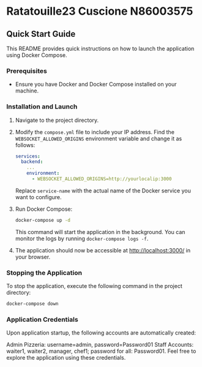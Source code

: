 # Ratatouille23 Cuscione N86003575

## Quick Start Guide

This README provides quick instructions on how to launch the application using Docker Compose.

### Prerequisites

- Ensure you have Docker and Docker Compose installed on your machine.

### Installation and Launch

1. Navigate to the project directory.

2. Modify the `compose.yml` file to include your IP address. Find the `WEBSOCKET_ALLOWED_ORIGINS` environment variable and change it as follows:

    ```yaml
    services:
      backend:
        ...
        environment:
          - WEBSOCKET_ALLOWED_ORIGINS=http://yourlocalip:3000
    ```

    Replace `service-name` with the actual name of the Docker service you want to configure.

3. Run Docker Compose:

    ```bash
    docker-compose up -d
    ```

    This command will start the application in the background. You can monitor the logs by running `docker-compose logs -f`.

4. The application should now be accessible at [http://localhost:3000/](http://localhost:3000/) in your browser.

### Stopping the Application

To stop the application, execute the following command in the project directory:

```bash
docker-compose down
```
### Application Credentials
Upon application startup, the following accounts are automatically created:

Admin Pizzeria: username=admin, password=Password01
Staff Accounts: waiter1, waiter2, manager, chef1; password for all: Password01.
Feel free to explore the application using these credentials.
